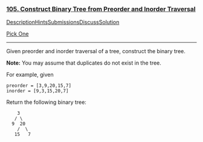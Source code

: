 ### [105. Construct Binary Tree from Preorder and Inorder Traversal](https://leetcode.com/problems/construct-binary-tree-from-preorder-and-inorder-traversal/description/)

[Description](https://leetcode.com/problems/construct-binary-tree-from-preorder-and-inorder-traversal/description/)[Hints](https://leetcode.com/problems/construct-binary-tree-from-preorder-and-inorder-traversal/hints/)[Submissions](https://leetcode.com/problems/construct-binary-tree-from-preorder-and-inorder-traversal/submissions/)[Discuss](https://leetcode.com/problems/construct-binary-tree-from-preorder-and-inorder-traversal/discuss/)[Solution](https://leetcode.com/problems/construct-binary-tree-from-preorder-and-inorder-traversal/solution/)

[Pick One](https://leetcode.com/problems/random-one-question/)

------

Given preorder and inorder traversal of a tree, construct the binary tree.

**Note:**
You may assume that duplicates do not exist in the tree.

For example, given

```
preorder = [3,9,20,15,7]
inorder = [9,3,15,20,7]
```

Return the following binary tree:

```
    3
   / \
  9  20
    /  \
   15   7
```